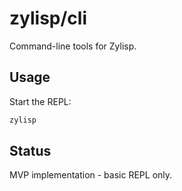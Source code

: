 # zylisp/cli

Command-line tools for Zylisp.

## Usage

Start the REPL:

```bash
zylisp
```

## Status

MVP implementation - basic REPL only.
